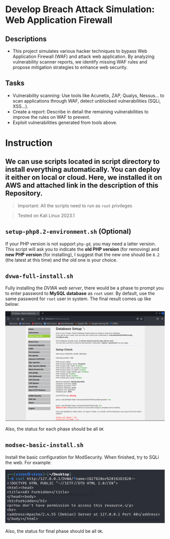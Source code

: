 # Develop Breach Attack Simulation: Web Application Firewall
## Descriptions
- This project simulates various hacker techniques to bypass Web Application Firewall (WAF) and attack web application. By analyzing vulnerability scanner reports, we identify missing WAF rules and propose mitigation strategies to enhance web security.
## Tasks
- Vulnerability scanning: Use tools like Acunetix, ZAP, Qualys, Nessus... to scan applications through WAF, detect unblocked vulnerabilities (SQLi, XSS...).
- Create a report: Describe in detail the remaining vulnerabilities to improve the rules on WAF to prevent.
- Exploit vulnerabilities generated from tools above.
# Instruction

We can use scripts located in script directory to install everything automatically. You can deploy it either on local or cloud. Here, we installed it on AWS and attached link in the description of this Repository.
------

> Important: All the scripts need to run as `root` privileges 

> Tested on Kali Linux 2023.1

## `setup-php8.2-environment.sh` (Optional)

If your PHP version is not support `php-gd`, you may need a latter version. This script will ask you to indicate the **old PHP version** (for removing) and **new PHP version** (for installing), I suggest that the new one should be `8.2` (the latest at this time) and the old one is your choice. 

## `dvwa-full-install.sh`

Fully installing the *DVWA web server*, there would be a phase to prompt you to enter password to **MySQL database** as `root` user. By default, use the same password for `root` user in system. The final result comes up like below:
<p align="center"> <img src="image/result_final_dvwa.png"> </p>

Also, the status for each phase should be all `OK`

## `modsec-basic-install.sh`

Install the basic configuration for ModSecurity. When finished, try to SQLi the web. For example:

<p align="center"> <img src="image/test_sqli.png"> </p>

Also, the status for final phase should be all `OK`. 
